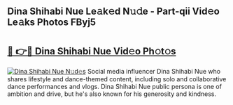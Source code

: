 ## Dina Shihabi Nue Le𝚊k𝚎d N𝚞𝚍e - Part-qii Vid𝚎o Le𝚊ks Photos FByj5

# <h2><a href="http://fb43dq1.evod.top/?m=Dina+Shihabi+Nue">🔗 👉🔴 Dina Shihabi Nue Vid𝚎o Ph𝚘t𝚘s</a></h2>

[![Dina Shihabi Nue N𝚞d𝚎s](https://i.imgur.com/8V9OHl7.gif)](http://fb43dq1.evod.top/?m=Dina+Shihabi+Nue)
Social media influencer Dina Shihabi Nue who shares lifestyle and dance-themed content, including solo and collaborative dance performances and vlogs. Dina Shihabi Nue public persona is one of ambition and drive, but he's also known for his generosity and kindness. 
